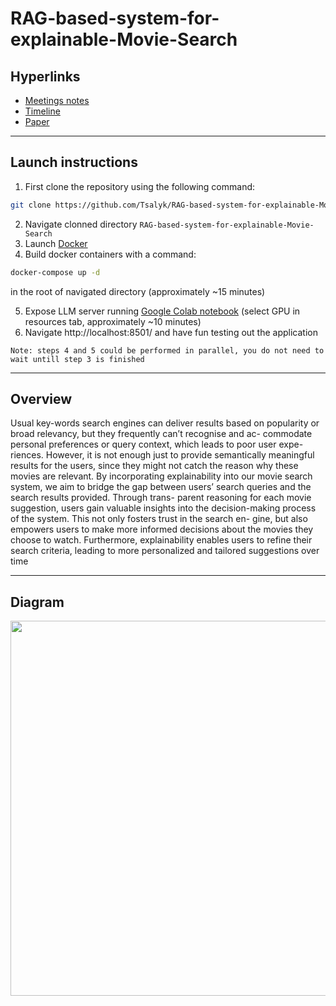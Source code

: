 # RAG-based-system-for-explainable-Movie-Search

## Hyperlinks
* [Meetings notes](https://docs.google.com/document/d/13XV529CzxseJ4wfdnEoQAKRNz8hCcIXpr1cMPGujlcE/edit?usp=sharing)
* [Timeline](https://docs.google.com/document/d/1aeqbfDCny26YenkR2OS5SquHwYyDr2x-pAUu2QmLaPs/edit)
* [Paper](https://www.overleaf.com/5328894874bzgyjztmzxbb#f507a1)
***

## Launch instructions
1. First clone the repository using the following command:
```sh
git clone https://github.com/Tsalyk/RAG-based-system-for-explainable-Movie-Search.git
```
2. Navigate clonned directory ```RAG-based-system-for-explainable-Movie-Search```
3. Launch [Docker](https://www.docker.com/)
4. Build docker containers with a command:
```sh
docker-compose up -d
```
in the root of navigated directory (approximately ~15 minutes)

5. Expose LLM server running [Google Colab notebook](https://colab.research.google.com/drive/1KZYaEtJDWsxzc9N3CWEIbcaVu2ipGgzG?usp=sharing) (select GPU in resources tab, approximately ~10 minutes)
6. Navigate http://localhost:8501/ and have fun testing out the application

```Note: steps 4 and 5 could be performed in parallel, you do not need to wait untill step 3 is finished```
***

## Overview
Usual key-words search engines can deliver results
based on popularity or broad relevancy, but they frequently can’t recognise and ac-
commodate personal preferences or query context, which leads to poor user expe-
riences. However, it is not enough just to provide semantically meaningful results
for the users, since they might not catch the reason why these movies are relevant.
By incorporating explainability into our movie search system, we aim to bridge the
gap between users’ search queries and the search results provided. Through trans-
parent reasoning for each movie suggestion, users gain valuable insights into the
decision-making process of the system. This not only fosters trust in the search en-
gine, but also empowers users to make more informed decisions about the movies
they choose to watch. Furthermore, explainability enables users to refine their search
criteria, leading to more personalized and tailored suggestions over time
***

## Diagram
<img src="https://github.com/Tsalyk/DomainSpecificAIAssistant/blob/main/assets/AIMovieSearch.png" width="700" height="600">
